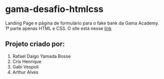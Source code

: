 # gama-desafio-htmlcss
Landing Page e página de formulário para o fake bank da Gama Academy. <br/>
1ª parte apenas HTML e CSS. O site está nesse [link](https://hopeful-hamilton-5317bd.netlify.app/index.html)

## Projeto criado por: 
1. Rafael Daigo Yamada Bosse
2. Cris Henrique
3. Gabi Vespoli
4. Arthur Alves

